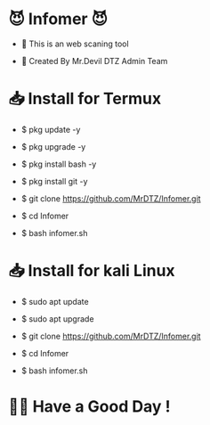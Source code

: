 # 😈 Infomer 😈

- 📌 This is an web scaning tool

- 📌 Created By Mr.Devil DTZ Admin Team

# 📥 Install for Termux

- $ pkg update -y

- $ pkg upgrade -y

- $ pkg install bash -y

- $ pkg install git -y

- $ git clone https://github.com/MrDTZ/Infomer.git

- $ cd Infomer

- $ bash infomer.sh

# 📥 Install for kali Linux

- $ sudo apt update

- $ sudo apt upgrade

- $ git clone https://github.com/MrDTZ/Infomer.git

- $ cd Infomer

- $ bash infomer.sh


# 🙋‍♂️ Have a Good Day !
